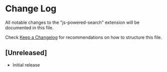# Change Log

All notable changes to the "js-powered-search" extension will be documented in this file.

Check [Keep a Changelog](http://keepachangelog.com/) for recommendations on how to structure this file.

## [Unreleased]

- Initial release